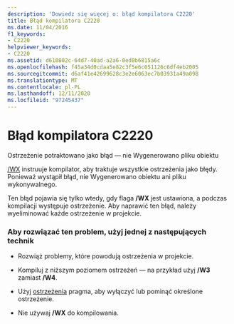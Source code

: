 ```yaml
---
description: 'Dowiedz się więcej o: błąd kompilatora C2220'
title: Błąd kompilatora C2220
ms.date: 11/04/2016
f1_keywords:
- C2220
helpviewer_keywords:
- C2220
ms.assetid: d610802c-64d7-40ad-a2a6-0ed0b6815a6c
ms.openlocfilehash: f45a34d0cdaa5e82c3f5e6c051126c6df4eb2005
ms.sourcegitcommit: d6af41e42699628c3e2e6063ec7b03931a49a098
ms.translationtype: MT
ms.contentlocale: pl-PL
ms.lasthandoff: 12/11/2020
ms.locfileid: "97245437"
---
```

# <a name="compiler-error-c2220"></a>Błąd kompilatora C2220

Ostrzeżenie potraktowano jako błąd — nie Wygenerowano pliku obiektu

[/WX](../../build/reference/compiler-option-warning-level.md) instruuje kompilator, aby traktuje wszystkie ostrzeżenia jako błędy. Ponieważ wystąpił błąd, nie Wygenerowano obiektu ani pliku wykonywalnego.

Ten błąd pojawia się tylko wtedy, gdy flaga **/WX** jest ustawiona, a podczas kompilacji występuje ostrzeżenie. Aby naprawić ten błąd, należy wyeliminować każde ostrzeżenie w projekcie.

### <a name="to-fix-use-one-of-the-following-techniques"></a>Aby rozwiązać ten problem, użyj jednej z następujących technik

- Rozwiąż problemy, które powodują ostrzeżenia w projekcie.

- Kompiluj z niższym poziomem ostrzeżeń — na przykład użyj **/W3** zamiast **/W4**.

- Użyj [ostrzeżenia](../../preprocessor/warning.md) pragma, aby wyłączyć lub pominąć określone ostrzeżenie.

- Nie używaj **/WX** do kompilowania.
